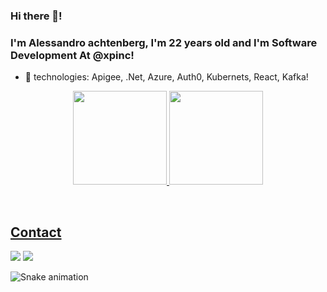 ### Hi there 👋! 
### I'm Alessandro achtenberg, I'm 22 years old and I'm Software Development At @xpinc!

- 🌱 technologies: Apigee, .Net, Azure, Auth0, Kubernets, React, Kafka!
<div align="center">
  <a href="https://github.com/achtenberg16">
  <img height="150em" src="https://github-readme-stats.vercel.app/api?username=achtenberg16&show_icons=true&theme=dracula&include_all_commits=true&count_private=true"/>
  <img height="150em" src="https://github-readme-stats.vercel.app/api/top-langs/?username=achtenberg16&layout=compact&langs_count=7&theme=dracula"/>
</div>    

   
  <br><div> 
  <h2>Contact</h2>
  <a href = "mailto:achtenberg16@gmail.com"><img src="https://img.shields.io/badge/-Gmail-%23333?style=for-the-badge&logo=gmail&logoColor=white" target="_blank"></a>
  <a href="https://br.linkedin.com/in/alessandro-achtenberg-a107a4213" target="_blank"><img src="https://img.shields.io/badge/-LinkedIn-%230077B5?style=for-the-badge&logo=linkedin&logoColor=white" target="_blank"></a> 
  </div>
  

 
 ![Snake animation](https://github.com/achtenberg16/achtenberg16/blob/output/github-contribution-grid-snake.svg)
    
    
    
